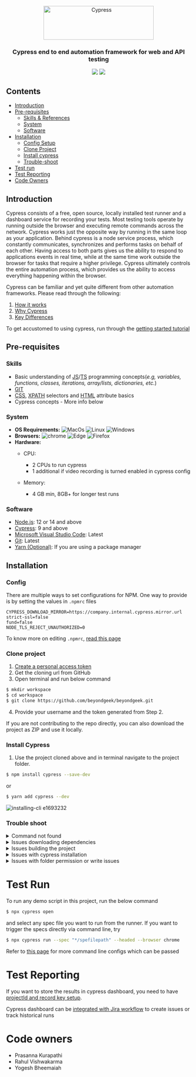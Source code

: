 <p align="center">
      <img alt="Cypress" src="https://www.kindpng.com/picc/m/16-164468_cypress-io-logo-hd-png-download.png" width="300" 
     height="92">
</p>

<h3 align="center">
  Cypress end to end automation framework for web and API testing
</h3>

<p align="center">
    <img src="https://img.shields.io/badge/version-1.0.0-blue"/>
    <img src="https://img.shields.io/badge/size-XMB-blue"/>
</p>

## Contents

- [Introduction](#introduction)
- [Pre-requisites](#pre-requisites)
  - [Skills & References](#skills)
  - [System](#system)
  - [Software](#software)
- [Installation](#installation)
  - [Config Setup](#config)
  - [Clone Project](#clone-project)
  - [Install cypress](#install-cypress)
  - [Trouble-shoot](#trouble-shoot)
- [Test run](#test-run)
- [Test Reporting](#test-reporting)
- [Code Owners](#code-owners)

## Introduction

Cypress consists of a free, open source, locally installed test runner and a dashboard service for recording your tests. Most testing tools operate by running outside the browser and executing remote commands across the network. Cypress works just the opposite way by running in the same loop as your application.
Behind cypress is a node service process, which constantly communicates, synchronizes and performs tasks on behalf of each other. Having access to both parts gives us the ability to respond to applications events in real time, while at the same time work outside the browser for tasks that require a higher privilege. Cypress ultimately controls the entire automation process, which provides us the ability to access everything happening within the browser.

Cypress can be familiar and yet quite different from other automation frameworks. Please read through the following:

1. [How it works](https://www.cypress.io/how-it-works/)
2. [Why Cypress](https://docs.cypress.io/guides/overview/why-cypress)
3. [Key Differences](https://docs.cypress.io/guides/overview/key-differences)

To get accustomed to using cypress, run through the [getting started tutorial](https://docs.cypress.io/guides/end-to-end-testing/writing-your-first-end-to-end-test)

## Pre-requisites

### Skills

* Basic understanding of [JS](https://www.w3schools.com/js/default.asp)/[TS](https://www.typescriptlang.org/docs/handbook/typescript-in-5-minutes.html) programming concepts(*e.g, variables, functions, classes, iterations, array/lists, dictionaries, etc.*)
* [GIT](https://git-scm.com/docs)
* [CSS](https://www.w3schools.com/cssref/css_selectors.asp), [XPATH](https://devhints.io/xpath) selectors and [HTML](https://developer.mozilla.org/en-US/docs/Web/HTML/Attributes) attribute basics
* Cypress concepts - More info below

### System

* **OS Requirements:** ![MacOs](https://img.shields.io/badge/macOs-10.9+-blue)  ![Linux](https://img.shields.io/badge/Linux-12.4+-blue)  ![Windows](https://img.shields.io/badge/64%20Bit%20Windows-7+-blue)
* **Browsers:** ![chrome](https://img.shields.io/badge/chrome-64+-blue)  ![Edge](https://img.shields.io/badge/edge-79+-blue)  ![Firefox](https://img.shields.io/badge/firefox-86+-blue)
* **Hardware:**
  * CPU:

    * 2 CPUs to run cypress
    * 1 additional if video recording is turned enabled in cypress config
  * Memory:

    * 4 GB min, 8GB+ for longer test runs

### Software

* [Node.js](https://nodejs.org/en/download/): 12 or 14 and above
* [Cypress](#installation): 9 and above
* [Microsoft Visual Studio Code](https://code.visualstudio.com/): Latest
* [Git](https://git-scm.com/download): Latest
* [Yarn (Optional)](https://classic.yarnpkg.com/en/docs/install): If you are using a package manager

## Installation

### Config

There are multiple ways to set configurations for NPM. One way to provide is by setting the values in `.npmrc` files

```@company:registry=https://company.internal.repo.url
CYPRESS_DOWNLOAD_MIRROR=https://company.internal.cypress.mirror.url
strict-ssl=false
fund=false
NODE_TLS_REJECT_UNAUTHORIZED=0
```

To know more on editing `.npmrc`, [read this page](https://docs.npmjs.com/cli/v8/configuring-npm/npmrc)

### Clone project

1. [Create a personal access token](https://docs.github.com/en/authentication/keeping-your-account-and-data-secure/creating-a-personal-access-token)
2. Get the cloning url from GitHub
3. Open terminal and run below command

```bash
$ mkdir workspace
$ cd workspace
$ git clone https://github.com/beyondgeek/beyondgeek.git
```

4. Provide your username and the token generated from Step 2.

If you are not contributing to the repo directly, you can also download the project as ZIP and use it locally.

### Install Cypress

1. Use the project cloned above and in terminal navigate to the project folder.

```bash
$ npm install cypress --save-dev
```

or

```bash
$ yarn add cypress --dev
```

![installing-cli e1693232](https://user-images.githubusercontent.com/1271364/31740846-7bf607f0-b420-11e7-855f-41c996040d31.gif)

### Trouble shoot

<details><summary>Command not found</summary>
<p>
Make sure the correct version of node, npm, yarn, cypress is installed

```bash
$ node --version
$ npm --version
$ yarn --version
$ cypress --version
```

</p>
</details>

<details><summary>Issues downloading dependencies</summary>
<p>

* Check for _.npmrc_ configurations. Delete any multiple location overrides
* Delete _node_modules_ / _package-lock.json_ folder and retry installation

</p>
</details>

<details><summary>Issues building the project</summary>
<p>

```bash
$ npm cache clean -f
$ npm i
```

</p>
</details>

<details><summary>Issues with cypress installation</summary>
<p>

```bash
$ npx cypress verify
```

</p>
</details>

<details><summary>Issues with folder permission or write issues</summary>
<p>

* windows: try running command prompt in elevated permission
* linux/mac os: use chmod command in terminal to set 777 user permission for folder/file having permission issue.

</p>
</details>


# Test Run

To run any demo script in this project, run the below command

```bash
$ npx cypress open
```

and select any spec file you want to run from the runner. If you want to trigger the specs directly via command line, try

```bash
$ npx cypress run --spec "*/spefilepath" --headed --browser chrome
```

Refer to [this page](https://docs.cypress.io/guides/guides/command-line#cypress-run) for more command line configs which can be passed

# Test Reporting

If you want to store the results in cypress dashboard, you need to have [projectId and record key setup](https://docs.cypress.io/guides/dashboard/projects#Set-up-a-project-to-record).

Cypress dashboard can be [integrated with Jira workflow](https://docs.cypress.io/guides/dashboard/jira-integration) to create issues or track historical runs

# Code owners

- Prasanna Kurapathi
- Rahul Vishwakarma
- Yogesh Bheemaiah
